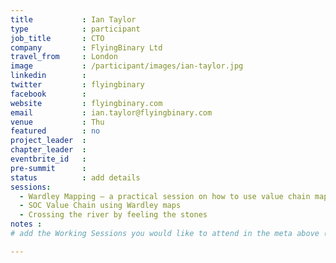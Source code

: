 ```yaml
---
title           : Ian Taylor
type            : participant
job_title       : CTO
company         : FlyingBinary Ltd
travel_from     : London
image           : /participant/images/ian-taylor.jpg
linkedin        : 
twitter         : flyingbinary
facebook        :
website         : flyingbinary.com
email           : ian.taylor@flyingbinary.com
venue           : Thu
featured        : no
project_leader  :
chapter_leader  :
eventbrite_id   :
pre-summit      :
status          : add details
sessions:
  - Wardley Mapping – a practical session on how to use value chain mapping
  - SOC Value Chain using Wardley maps
  - Crossing the river by feeling the stones
notes :
# add the Working Sessions you would like to attend in the meta above (use the session's title) e.g. sessions (one per line): -Security Playbooks Diagrams -Hackathon Daily Sessions

---
```


<!-- put more details about participant here -->
